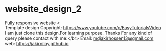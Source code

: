 # website_design_2
Fully responsive website &lt; </br> Template design Copyright: https://www.youtube.com/c/EasyTutorialsVideo </br> I am just clone this design.For learning purpose. Thanks For any kind of query please contact with me:&lt;/br> Email: mdjakirhossen13@gmail.com </br> web: https://jakirniloy.github.io
